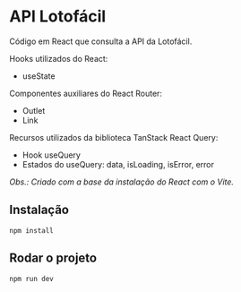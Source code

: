 # API Lotofácil

Código em React que consulta a API da Lotofácil.

Hooks utilizados do React:

-  useState

Componentes auxiliares do React Router:

-  Outlet
-  Link

Recursos utilizados da biblioteca TanStack React Query:

-  Hook useQuery
-  Estados do useQuery: data, isLoading, isError, error

_Obs.: Criado com a base da instalação do React com o Vite._

## Instalação

```
npm install
```

## Rodar o projeto

```
npm run dev
```
